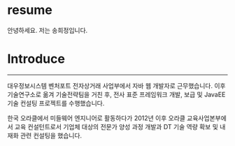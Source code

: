 # resume
안녕하세요. 저는 송희정입니다.

# Introduce

---

대우정보시스템 벤처포트 전자상거래 사업부에서 자바 웹 개발자로 근무했습니다. 이후 기술연구소로 옮겨 기술전략팀을 거친 후, 전사 표준 프레임워크 개발, 보급 및 JavaEE 기술 컨설팅 프로젝트를 수행했습니다. 

한국 오라클에서 미들웨어 엔지니어로 활동하다가 2012년 이후 오라클 교육사업본부에서 교육 컨설턴트로서 기업체 대상의 전문가 양성 과정 개발과 DT 기술 역량 확보 및 내재화 관련 컨설팅을 했습니다.
